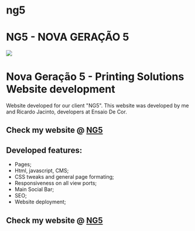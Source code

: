 # ng5

# NG5 - NOVA GERAÇÃO 5

<img src="https://i.imgur.com/zplsx4G.jpg">

<h1>Nova Geração 5 - Printing Solutions Website development</h1>

<p>Website developed for our client "NG5". This website was developed by me and Ricardo Jacinto, developers at Ensaio De Cor.</p>

<h2>Check my website @ <a href="https://www.ng5.pt"> NG5 </a>  </h2>

<h2> Developed features: </h2>
<ul>
<li>Pages;</li>
<li>Html, javascript, CMS;</li>
<li>CSS tweaks and general page formating;</li>
<li>Responsiveness on all view ports;</li>
<li>Main Social Bar;</li>
<li>SEO;</li>
<li>Website deployment;</li>
</ul>

	
<h2>Check my website @ <a href="https://www.ng5.pt"> NG5 </a>  </h2>

